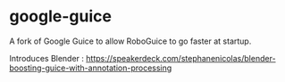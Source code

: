 google-guice
============

A fork of Google Guice to allow RoboGuice to go faster at startup.

Introduces Blender : https://speakerdeck.com/stephanenicolas/blender-boosting-guice-with-annotation-processing
